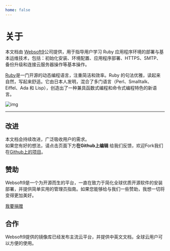 ```yaml
---
home: false
---
```


# 关于

本文档由 [Websoft9](https://www.websoft9.com/)公司提供，用于指导用户学习 Ruby 应用程序环境的部署与基本运维技术，包括：初始化安装、环境配置、应用程序部署、HTTPS、SMTP、备份升级和连接云服务器操作等基本操作。

[Ruby](https://www.ruby.com/)是一门开源的动态编程语言，注重简洁和效率。Ruby 的句法优雅，读起来自然，写起来舒适。它由日本人发明，混合了多门语言（Perl、Smalltalk、Eiffel、Ada 和 Lisp），创造出了一种兼具函数式编程和命令式编程特色的新语言。

![img](https://libs.websoft9.com/Websoft9/DocsPicture/zh/ruby/ruby-stackframe-websoft9.png)

---

## 改进

本文档会持续改进，广泛吸收用户的需求。  
如果您有好的想法，请点击页面下方**在Github上编辑** 给我们反馈，欢迎Fork我们在[Github上的项目](https://github.com/Websoft9/ansible-ruby)。

## 赞助

Websoft9是一个为开源而生的平台，一直在致力于简化全球优质开源软件的安装部署，并提供简单实用的管理员指南。如果您能够给与我们一些赞助，我想一切将变得更加美好。  

[我要捐赠](https://www.websoft9.com/aboutus/donate)

## 合作

Websoft9提供的镜像库已经发布主流云平台，并提供中英文文档，全球云用户可以方便的使用。  

